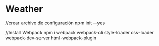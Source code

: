 # Weather
//crear archivo de configuración
npm init --yes

//Install Webpack
npm i webpack webpack-cli style-loader css-loader webpack-dev-server html-webpack-plugin